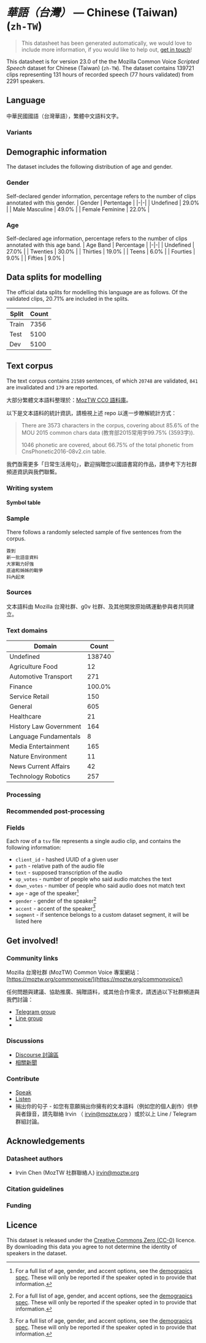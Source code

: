 # *華語（台灣）* &mdash; Chinese (Taiwan) (`zh-TW`)
> This datasheet has been generated automatically, we would love to include more information, if you would like to help out, [get in touch](https://github.com/common-voice/common-voice/blob/main/docs/COMMUNITIES.md)!

 This datasheet is for version 23.0 of the the Mozilla Common Voice *Scripted Speech* dataset 
for Chinese (Taiwan) (`zh-TW`). The dataset contains 139721 clips representing 131 hours of recorded
speech (77 hours validated) from 2291 speakers.

## Language
<!-- {{LANGUAGE_DESCRIPTION}} -->
<!-- Provide a brief (1-2 paragraph) description of your language -->
中華民國國語（台灣華語），繁體中文語料文字。

### Variants
<!-- {{VARIANT_DESCRIPTION}} -->
<!-- @ OPTIONAL @ -->
<!-- Describe the variants (MCV variants) of your language -->

## Demographic information
The dataset includes the following distribution of age and gender.
<!-- You can get a lot of the information in this section from https://analyzer.cv-toolbox.web.tr/browse -->

### Gender
Self-declared gender information, percentage refers to the number of clips annotated with this gender.
| Gender | Pertentage |
|-|-|
| Undefined | 29.0% |
| Male Masculine | 49.0% |
| Female Feminine | 22.0% |
<!-- {{GENDER_TABLE}} -->
<!-- @ AUTOMATICALLY GENERATED @ -->
<!-- | Gender | Frequency |
|--------|-----------|
| male, masculine | ? |
| undeclared | ? |
| female, feminine | ? | -->

### Age
Self-declared age information, percentage refers to the number of clips annotated with this age band.
| Age Band | Percentage |
|-|-|
| Undefined | 27.0% |
| Twenties | 30.0% |
| Thirties | 19.0% |
| Teens | 6.0% |
| Fourties | 9.0% |
| Fifties | 9.0% |
<!-- {{AGE_TABLE}} -->
<!-- @ AUTOMATICALLY GENERATED @ -->
<!-- | Age band | Frequency |
|----------|-----------|
| teens | ? |
| twenties | ? |
| thirties | ? |
| fourties | ? |
| fifties | ? |
   ...if other age ranges are present in your data, add rows... -->

## Data splits for modelling
The official data splits for modelling this language are as follows. Of the validated clips, 20.71% are included in the splits.

 | Split | Count |
|-|-|
| Train | 7356 |
| Test | 5100 |
| Dev | 5100 |

## Text corpus
The text corpus contains `21589` sentences, of which `20748` are validated, `841` are invalidated and `179` are reported.
<!-- {{TEXT_CORPUS_DESCRIPTION}} -->
<!-- @ OPTIONAL @ -->
<!-- An overview of the text corpus, with information such as average length (in characters and words) of validated sentences. -->

大部分繁體文本語料整理於：[MozTW CC0 語料庫](https://github.com/moztw/cc0-sentences)。

以下是文本語料的統計資訊，請檢視上述 repo 以進一步瞭解統計方式：

> There are 3573 characters in the corpus, covering about 85.6% of the MOU 2015 common chars data (教育部2015常用字99.75% (3593字)).
> 
> 1046 phonetic are covered, about 66.75% of the total phonetic from CnsPhonetic2016-08v2.cin table.

我們亟需更多「日常生活用句」，歡迎捐贈您以國語書寫的作品，請參考下方社群頻道資訊與我們聯繫。

### Writing system
<!-- {{WRITING_SYSTEM_DESCRIPTION}} -->
<!-- @ OPTIONAL @ -->
<!-- A description of the writing system (or writing systems) used in the text corpus -->

#### Symbol table
<!-- {{ALPHABET_TABLE}} -->
<!-- @ OPTIONAL @ -->
<!-- If the writing system is alphabetic, you can include the valid alphabet here -->

### Sample
There follows a randomly selected sample of five sentences from the corpus.

```
簽到
新一批語音資料
大家戰力好強
底迪和姊姊的戰爭
抖內起來
```
<!-- {{SENTENCES_SAMPLE}} -->

### Sources
<!-- {{SOURCES_LIST}} -->
<!-- @ OPTIONAL @ -->
<!-- A list of sentence sources, can be curated to the top-N -->

文本語料由 Mozilla 台灣社群、g0v 社群、及其他開放原始碼運動參與者共同建立。

### Text domains
| Domain | Count |
|-|-|
| Undefined | 138740 |
| Agriculture Food | 12 |
| Automotive Transport | 271 |
| Finance | 100.0% |
| Service Retail | 150 |
| General | 605 |
| Healthcare | 21 |
| History Law Government | 164 |
| Language Fundamentals | 8 |
| Media Entertainment | 165 |
| Nature Environment | 11 |
| News Current Affairs | 42 |
| Technology Robotics | 257 |
<!-- {{TEXT_DOMAIN_DESCRIPTION}} -->
<!-- @ OPTIONAL @ -->
<!-- What text domains are represented in the corpus? -->

### Processing
<!-- {{PROCESSING_DESCRIPTION}} -->
<!-- @ OPTIONAL @ -->
<!-- How has the text data been processed -->

### Recommended post-processing
<!-- {{RECOMMENDED_POSTPROCESSING_DESCRIPTION}} -->
<!-- @ OPTIONAL @ -->
<!-- What should people do before they use the data, for example Unicode normalisation -->

### Fields
Each row of a `tsv` file represents a single audio clip, and contains the following information:

* `client_id` - hashed UUID of a given user
* `path` - relative path of the audio file
* `text` - supposed transcription of the audio
* `up_votes` - number of people who said audio matches the text
* `down_votes` - number of people who said audio does not match text
* `age` - age of the speaker[^1]
* `gender` - gender of the speaker[^1]
* `accent` - accent of the speaker[^1]
* `segment` - if sentence belongs to a custom dataset segment, it will be listed here

#### 
[^1]: For a full list of age, gender, and accent options, see the
[demograpics
spec](https://github.com/common-voice/common-voice/blob/main/web/src/stores/demographics.ts). These
will only be reported if the speaker opted in to provide that
information.

## Get involved!

### Community links
<!-- {{COMMUNITY_LINKS_LIST}} -->
<!-- @ OPTIONAL @ -->
<!-- Links to community chats / fora -->

Mozilla 台灣社群 (MozTW) Common Voice 專案網站： [https://moztw.org/commonvoice/](https://moztw.org/commonvoice/)

任何問題與建議、協助推廣、捐贈語料，或其他合作需求，請透過以下社群頻道與我們討論：

- [Telegram group](https://t.me/+gvmHEcAtd-IwNzFl)
- [Line group](https://line.me/ti/g/_PLyjCSe_8)
- 

### Discussions
<!-- {{DISCUSSION_LINKS_LIST}} -->
<!-- @ OPTIONAL @ -->
<!-- Any links to discussions, for example on Discourse or other fora or blogs can be included here -->

* [Discourse 討論區](https://discourse.mozilla.org/c/voice/zh-tw/286)
* [相關新聞](https://hackmd.io/@moztw/common-voice-news)

### Contribute
* [Speak](https://commonvoice.mozilla.org/zh-TW/speak)
* [Listen](https://commonvoice.mozilla.org/zh-TW/listen)
* 捐出你的句子 - 如您有意願捐出你擁有的文本語料（例如您的個人創作）供參與者錄音，請先聯絡 Irvin （ irvin@moztw.org ）或於以上 Line / Telegram 群組討論。

<!-- {{CONTRIBUTE_LINKS_LIST}} -->
<!-- Here you can include links for how to contribute to the dataset -->

## Acknowledgements

### Datasheet authors
<!-- {{DATASHEET_AUTHORS_LIST}} -->
<!-- A list in the format of: Your Name <email@email.com> -->

- Irvin Chen (MozTW 社群聯絡人) <irvin@moztw.org>

### Citation guidelines
<!-- {{CITATION_DESCRIPTION}} -->
<!-- @ OPTIONAL @ -->
<!-- If you published a paper and would like people to cite it, you can include the BiBTeX here -->

### Funding
<!-- {{FUNDING_DESCRIPTION}} -->
<!-- @ OPTIONAL @ -->
<!-- If you received any funding, you can include the acknowledgement here -->

## Licence
This dataset is released under the [Creative Commons Zero (CC-0)](https://creativecommons.org/public-domain/cc0/) licence. By downloading this data
you agree to not determine the identity of speakers in the dataset.